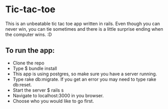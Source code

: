 Tic-tac-toe
===========
This is an unbeatable tic tac toe app written in rails.  Even though you can never win, you can tie sometimes and there is a little surprise ending when the computer wins. :D

To run the app:
---------------
+ Clone the repo
+ Type $ bundle install
+ This app is using postgres, so make sure you have a server running.
+ Type rake db:migrate. If you get an error you may need to type rake db:reset.
+ Start the server $ rails s
+ Navigate to localhost:3000 in you browser.
+ Choose who you would like to go first.

